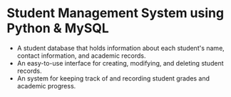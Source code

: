 # Student Management System using Python & MySQL
- A student database that holds information about each student's name, contact information, and academic records.
- An easy-to-use interface for creating, modifying, and deleting student records.
- An system for keeping track of and recording student grades and academic progress.
